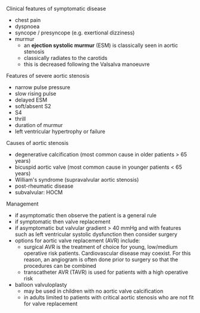 Clinical features of symptomatic disease  
* chest pain
* dyspnoea
* syncope / presyncope (e.g. exertional dizziness)
* murmur
	+ an **ejection systolic murmur** (ESM) is classically seen in aortic stenosis
	+ classically radiates to the carotids
	+ this is decreased following the Valsalva manoeuvre

  
Features of severe aortic stenosis  
* narrow pulse pressure
* slow rising pulse
* delayed ESM
* soft/absent S2
* S4
* thrill
* duration of murmur
* left ventricular hypertrophy or failure

  
Causes of aortic stenosis  
* degenerative calcification (most common cause in older patients \> 65 years)
* bicuspid aortic valve (most common cause in younger patients \< 65 years)
* William's syndrome (supravalvular aortic stenosis)
* post\-rheumatic disease
* subvalvular: HOCM

  
Management  
* if asymptomatic then observe the patient is a general rule
* if symptomatic then valve replacement
* if asymptomatic but valvular gradient \> 40 mmHg and with features such as left ventricular systolic dysfunction then consider surgery
* options for aortic valve replacement (AVR) include:
	+ surgical AVR is the treatment of choice for young, low/medium operative risk patients. Cardiovascular disease may coexist. For this reason, an angiogram is often done prior to surgery so that the procedures can be combined
	+ transcatheter AVR (TAVR) is used for patients with a high operative risk
* balloon valvuloplasty
	+ may be used in children with no aortic valve calcification
	+ in adults limited to patients with critical aortic stenosis who are not fit for valve replacement
